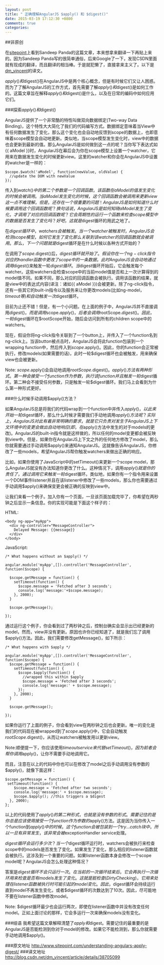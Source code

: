 ```yaml
---
layout: post
title: " 正确理解AngularJS $apply() 和 $digest()"
date: 2015-03-19 17:12:30 +0800
comments: true
categories: 
---
```


##非原创

在[sitepoint](http://www.sitepoint.com/understanding-angulars-apply-digest/)上看到Sandeep Panda的这篇文章，本来想拿来翻译一下再贴上来的。因为Sandeep Panda写的很简单通俗，后来Google了一下，发现CSDN里面就有现成的翻译，而且翻译的相当棒。于是就犯懒了，直接拿来主义了。以下是[dm_vincent](http://blog.csdn.net/dm_vincent/article/details/38705099)的译文。

$apply()和$digest()在AngularJS中是两个核心概念，但是有时候它们又让人困惑。而为了了解AngularJS的工作方式，首先需要了解$apply()和$digest()是如何工作的。这篇文章旨在解释$apply()和$digest()是什么，以及在日常的编码中如何应用它们。

###探索$apply()和$digest()

AngularJS提供了一个非常酷的特性叫做双向数据绑定(Two-way Data Binding)，这个特性大大简化了我们的代码编写方式。数据绑定意味着当View中有任何数据发生了变化，那么这个变化也会自动地反馈到scope的数据上，也即意味着scope模型会自动地更新。类似地，当scope模型发生变化时，view中的数据也会更新到最新的值。那么AngularJS是如何做到这一点的呢？当你写下表达式如{{ aModel }}时，AngularJS在幕后会为你在scope模型上设置一个watcher，它用来在数据发生变化的时候更新view。这里的watcher和你会在AngularJS中设置的watcher是一样的：

	$scope.$watch('aModel', function(newValue, oldValue) {
	  //update the DOM with newValue
	});

传入到$watch()中的第二个参数是一个回调函数，该函数在aModel的值发生变化的时候会被调用。当aModel发生变化的时候，这个回调函数会被调用来更新view这一点不难理解，但是，还存在一个很重要的问题！AngularJS是如何知道什么时候要调用这个回调函数呢？换句话说，AngularJS是如何知晓aModel发生了变化，才调用了对应的回调函数呢？它会周期性的运行一个函数来检查scope模型中的数据是否发生了变化吗？好吧，这就是$digest循环的用武之地了。
 
在$digest循环中，watchers会被触发。当一个watcher被触发时，AngularJS会检测scope模型，如何它发生了变化那么关联到该watcher的回调函数就会被调用。那么，下一个问题就是$digest循环是在什么时候以各种方式开始的？
 
在调用了$scope.$digest()后，$digest循环就开始了。假设你在一个ng-click指令对应的handler函数中更改了scope中的一条数据，此时AngularJS会自动地通过调用$digest()来触发一轮$digest循环。当$digest循环开始后，它会触发每个watcher。这些watchers会检查scope中的当前model值是否和上一次计算得到的model值不同。如果不同，那么对应的回调函数会被执行。调用该函数的结果，就是view中的表达式内容(译注：诸如{{ aModel }})会被更新。除了ng-click指令，还有一些其它的built-in指令以及服务来让你更改models(比如ng-model，$timeout等)和自动触发一次$digest循环。
 
目前为止还不错！但是，有一个小问题。在上面的例子中，AngularJS并不直接调用$digest()，而是调用$scope.$apply()，后者会调用$rootScope.$digest()。因此，一轮$digest循环在$rootScope开始，随后会访问到所有的children scope中的watchers。
 
现在，假设你将ng-click指令关联到了一个button上，并传入了一个function名到ng-click上。当该button被点击时，AngularJS会将此function包装到一个wrapping function中，然后传入到$scope.$apply()。因此，你的function会正常被执行，修改models(如果需要的话)，此时一轮$digest循环也会被触发，用来确保view也会被更新。

Note: $scope.$apply()会自动地调用$rootScope.$digest()。$apply()方法有两种形式。第一种会接受一个function作为参数，执行该function并且触发一轮$digest循环。第二种会不接受任何参数，只是触发一轮$digest循环。我们马上会看到为什么第一种形式更好。

###什么时候手动调用$apply()方法？

如果AngularJS总是将我们的代码wrap到一个function中并传入$apply()，以此来开始一轮$digest循环，那么什么时候才需要我们手动地调用$apply()方法呢？实际上，AngularJS对此有着非常明确的要求，就是它只负责对发生于AngularJS上下文环境中的变更会做出自动地响应(即，在$apply()方法中发生的对于models的更改)。AngularJS的built-in指令就是这样做的，所以任何的model变更都会被反映到view中。但是，如果你在AngularJS上下文之外的任何地方修改了model，那么你就需要通过手动调用$apply()来通知AngularJS。这就像告诉AngularJS，你修改了一些models，希望AngularJS帮你触发watchers来做出正确的响应。
 
比如，如果你使用了JavaScript中的setTimeout()来更新一个scope model，那么AngularJS就没有办法知道你更改了什么。这种情况下，调用$apply()就是你的责任了，通过调用它来触发一轮$digest循环。类似地，如果你有一个指令用来设置一个DOM事件listener并且在该listener中修改了一些models，那么你也需要通过手动调用$apply()来确保变更会被正确的反映到view中。
 
让我们来看一个例子。加入你有一个页面，一旦该页面加载完毕了，你希望在两秒钟之后显示一条信息。你的实现可能是下面这个样子的：

HTML:

	<body ng-app="myApp">
	  <div ng-controller="MessageController">
	    Delayed Message: {{message}}
	  </div>  
	</body>

JavaScript:
		
	/* What happens without an $apply() */
    
    angular.module('myApp',[]).controller('MessageController', function($scope) {
    
      $scope.getMessage = function() {
        setTimeout(function() {
          $scope.message = 'Fetched after 3 seconds';
          console.log('message:'+$scope.message);
        }, 2000);
      }
      
      $scope.getMessage();
    
    });

通过运行这个例子，你会看到过了两秒钟之后，控制台确实会显示出已经更新的model，然而，view并没有更新。原因也许你已经知道了，就是我们忘了调用$apply()方法。因此，我们需要修改getMessage()，如下所示：

	/* What happens with $apply */ 

	angular.module('myApp',[]).controller('MessageController', function($scope) {
      $scope.getMessage = function() {
        setTimeout(function() {
          $scope.$apply(function() {
            //wrapped this within $apply
            $scope.message = 'Fetched after 3 seconds'; 
            console.log('message:' + $scope.message);
          });
        }, 2000);
      }
      
      $scope.getMessage();
    
    });

如果你运行了上面的例子，你会看到view在两秒钟之后也会更新。唯一的变化是我们的代码现在被wrapped到了$scope.$apply()中，它会自动触发$rootScope.$digest()，从而让watchers被触发用以更新view。
 
Note:顺便提一下，你应该使用$timeout service来代替setTimeout()，因为前者会帮你调用$apply()，让你不需要手动地调用它。
 
而且，注意在以上的代码中你也可以在修改了model之后手动调用没有参数的$apply()，就像下面这样：

	$scope.getMessage = function() {
 	 setTimeout(function() {
	    $scope.message = 'Fetched after two seconds';
	    console.log('message:' + $scope.message);
	    $scope.$apply(); //this triggers a $digest
	  }, 2000);
	};

以上的代码使用了$apply()的第二种形式，也就是没有参数的形式。需要记住的是你总是应该使用接受一个function作为参数的$apply()方法。这是因为当你传入一个function到$apply()中的时候，这个function会被包装到一个try…catch块中，所以一旦有异常发生，该异常会被$exceptionHandler service处理。
 
$digest循环会运行多少次？
当一个$digest循环运行时，watchers会被执行来检查scope中的models是否发生了变化。如果发生了变化，那么相应的listener函数就会被执行。这涉及到一个重要的问题。如果listener函数本身会修改一个scope model呢？AngularJS会怎么处理这种情况？
 
答案是$digest循环不会只运行一次。在当前的一次循环结束后，它会再执行一次循环用来检查是否有models发生了变化。这就是脏检查(Dirty Checking)，它用来处理在listener函数被执行时可能引起的model变化。因此，$digest循环会持续运行直到model不再发生变化，或者$digest循环的次数达到了10次。因此，尽可能地不要在listener函数中修改model。
 
Note: $digest循环最少也会运行两次，即使在listener函数中并没有改变任何model。正如上面讨论的那样，它会多运行一次来确保models没有变化。
 
###结语
我希望这篇文章解释清楚了$apply和$digest。需要记住的最重要的是AngularJS是否能检测到你对于model的修改。如果它不能检测到，那么你就需要手动地调用$apply()。


###原文地址
http://www.sitepoint.com/understanding-angulars-apply-digest/
###译文地址
http://blog.csdn.net/dm_vincent/article/details/38705099